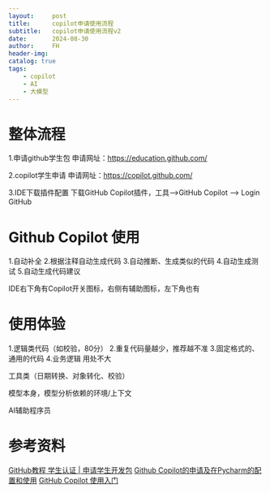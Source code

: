 ```yaml
---
layout:     post
title:      copilot申请使用流程
subtitle:   copilot申请使用流程v2
date:       2024-08-30
author:     FH
header-img: 
catalog: true
tags:
    - copilot
    - AI
    - 大模型
---
```


# 整体流程 
1.申请github学生包
申请网址：https://education.github.com/

2.copilot学生申请
申请网址：https://copilot.github.com/

3.IDE下载插件配置
下载GitHub Copilot插件，工具-->GitHub Copilot --> Login GitHub

# Github Copilot 使用
1.自动补全
2.根据注释自动生成代码
3.自动推断、生成类似的代码
4.自动生成测试
5.自动生成代码建议

IDE右下角有Copilot开关图标，右侧有辅助图标，左下角也有

# 使用体验
1.逻辑类代码（如校验，80分）
2.重复代码量越少，推荐越不准
3.固定格式的、通用的代码
4.业务逻辑 用处不大

工具类（日期转换、对象转化、校验）

模型本身，模型分析依赖的环境/上下文

AI辅助程序员

# 参考资料
[GitHub教程 学生认证 | 申请学生开发包](https://blog.csdn.net/qq_36667170/article/details/79084166?ops_request_misc=&request_id=&biz_id=102&utm_term=github%E5%AD%A6%E7%94%9F%E8%AE%A4%E8%AF%81&utm_medium=distribute.pc_search_result.none-task-blog-2~all~sobaiduweb~default-0-79084166.142^v33^new_blog_fixed_pos,185^v2^control&spm=1018.2226.3001.4187)
[Github Copilot的申请及在Pycharm的配置和使用](https://blog.csdn.net/qq_46158060/article/details/124002889?ops_request_misc=%257B%2522request%255Fid%2522%253A%2522165856594116782390580194%2522%252C%2522scm%2522%253A%252220140713.130102334..%2522%257D&request_id=165856594116782390580194&biz_id=0&utm_medium=distribute.pc_search_result.none-task-blog-2~all~sobaiduend~default-2-124002889-null-null.142^v33^new_blog_fixed_pos,185^v2^control&utm_term=copilot%E7%94%B3%E8%AF%B7&spm=1018.2226.3001.4187)
[GitHub Copilot 使用入门](https://docs.github.com/cn/copilot/getting-started-with-github-copilot/getting-started-with-github-copilot-in-a-jetbrains-ide#prerequisites)
